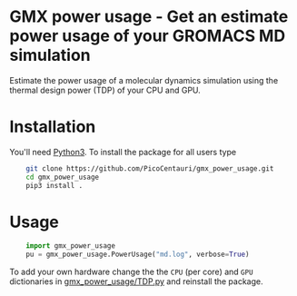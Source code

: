 # GMX power usage - Get an estimate power usage of your GROMACS MD simulation

Estimate the power usage of a molecular
dynamics simulation using the thermal design power (TDP) of your
CPU and GPU. 

# Installation

You'll need [Python3](https://www.python.org). To install the package for all
users type

```sh
    git clone https://github.com/PicoCentauri/gmx_power_usage.git
    cd gmx_power_usage
    pip3 install .
```

# Usage

```python
    import gmx_power_usage
    pu = gmx_power_usage.PowerUsage("md.log", verbose=True)
```

To add your own hardware change the the `CPU` (per core) and `GPU` dictionaries 
in [gmx_power_usage/TDP.py](gmx_power_usage/TDP.py)  and reinstall the package.